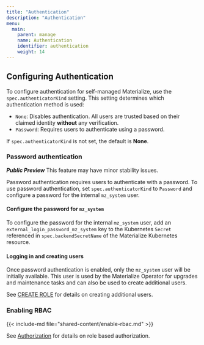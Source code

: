 ```yaml
---
title: "Authentication"
description: "Authentication"
menu:
  main:
    parent: manage
    name: Authentication
    identifier: authentication
    weight: 14
---
```


## Configuring Authentication

To configure authentication for self-managed Materialize, use the `spec.authenticatorKind` setting. This setting determines which authentication method is used:

- `None`: Disables authentication. All users are trusted based on their claimed
  identity **without** any verification.
- `Password`: Requires users to authenticate using a password.

If `spec.authenticatorKind` is not set, the default is **None**.

### Password authentication

***Public Preview*** This feature may have minor stability issues.

Password authentication requires users to authenticate with a password. To
use password authentication, set `spec.authenticatorKind` to `Password` and
configure a password for the internal `mz_system` user.


#### Configure the password for `mz_system`
To configure the password for the internal `mz_system` user, add an
`external_login_password_mz_system` key to the Kubernetes `Secret` referenced in
`spec.backendSecretName` of the Materialize Kubernetes resource.

#### Logging in and creating users

Once password authentication is enabled, only the `mz_system` user will be initially available. This user is used by the Materialize Operator for upgrades and maintenance tasks and can also be used to create additional users.

See [CREATE ROLE](/sql/create-role) for details on creating additional users.


### Enabling RBAC

{{< include-md file="shared-content/enable-rbac.md" >}}

See [Authorization](/manage/access-control/) for details on role based authorization.
